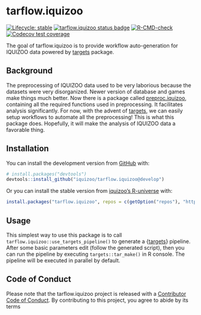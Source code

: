 
<!-- README.md is generated from README.Rmd. Please edit that file -->

# tarflow.iquizoo

<!-- badges: start -->

[![Lifecycle:
stable](https://img.shields.io/badge/lifecycle-stable-brightgreen.svg)](https://lifecycle.r-lib.org/articles/stages.html#stable)
[![tarflow.iquizoo status
badge](https://iquizoo.r-universe.dev/badges/tarflow.iquizoo)](https://iquizoo.r-universe.dev/tarflow.iquizoo)
[![R-CMD-check](https://github.com/iquizoo/tarflow.iquizoo/actions/workflows/R-CMD-check.yaml/badge.svg)](https://github.com/iquizoo/tarflow.iquizoo/actions/workflows/R-CMD-check.yaml)
[![Codecov test
coverage](https://codecov.io/gh/iquizoo/tarflow.iquizoo/graph/badge.svg)](https://app.codecov.io/gh/iquizoo/tarflow.iquizoo)
<!-- badges: end -->

The goal of tarflow.iquizoo is to provide workflow auto-generation for
IQUIZOO data powered by [targets](https://github.com/ropensci/targets)
package.

## Background

The preprocessing of IQUIZOO data used to be very laborious because the
datasets were very disorganized. Newer version of database and games
make things much better. Now there is a package called
[preproc.iquizoo](https://github.com/iquizoo/preproc.iquizoo),
containing all the required functions used in preprocessing. It
facilitates analysis significantly. For now, with the advent of
[targets](https://docs.ropensci.org/targets/), we can easily setup
workflows to automate all the preprocessing! This is what this package
does. Hopefully, it will make the analysis of IQUIZOO data a favorable
thing.

## Installation

You can install the development version from
[GitHub](https://github.com/) with:

``` r
# install.packages("devtools")
devtools::install_github("iquizoo/tarflow.iquizoo@develop")
```

Or you can install the stable version from [iquizoo’s
R-universe](https://iquizoo.r-universe.dev/) with:

``` r
install.packages("tarflow.iquizoo", repos = c(getOption("repos"), "https://iquizoo.r-universe.dev"))
```

## Usage

This simplest way to use this package is to call
`tarflow.iquizoo::use_targets_pipeline()` to generate a
{[targets](https://docs.ropensci.org/targets/)} pipeline. After some
basic parameters edit (follow the generated script), then you can run
the pipeline by executing `targets::tar_make()` in R console. The
pipeline will be executed in parallel by default.

## Code of Conduct

Please note that the tarflow.iquizoo project is released with a
[Contributor Code of
Conduct](https://iquizoo.github.io/tarflow.iquizoo/CODE_OF_CONDUCT.html).
By contributing to this project, you agree to abide by its terms
